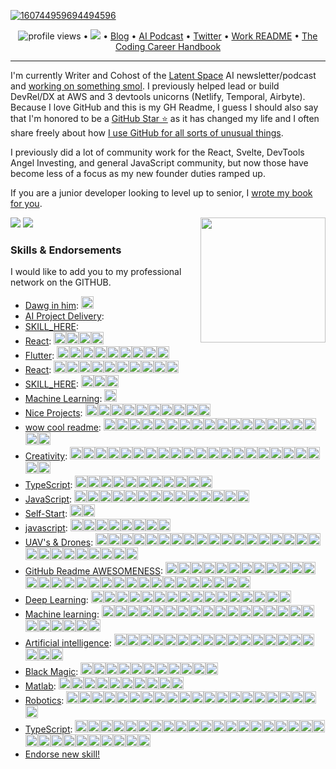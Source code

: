 <!--<h3 align="center">
![image](https://user-images.githubusercontent.com/6764957/87082196-3418a980-c25d-11ea-9987-0d9787d54100.png)
</h3> -->


<!-- Whats up hacker news, i dont give a shit about being a github influencer lmao stop judging me based on literally a bio i typed up in 3 minutes -->


<!-- comment out for now while https://github.com/jstrieb/github-stats/issues/7 is going on -->

[![160744959694494596](https://user-images.githubusercontent.com/6764957/101521273-94ed0f00-39c0-11eb-9721-1fb49097a171.png)](https://github.com/sw-yx?tab=repositories)

<p align="center">
  <img src="https://gpvc.arturio.dev/sw-yx" alt="profile views"> •  
  <a href="https://twitter.com/intent/follow?screen_name=swyx&tw_p=followbutton"><img src="https://img.shields.io/twitter/follow/swyx?label=%40swyx&style=social"></a>  •
  <a href="https://swyx.io">Blog</a> •
  <a href="https://latent.space">AI Podcast</a> •
  <a href="https://twitter.com/intent/follow?screen_name=swyx&tw_p=followbutton">Twitter</a> •
  <a href="https://github.com/sw-yx/README">Work README</a> •
  <a href="https://learninpublic.org/?from=GH%20README">The Coding Career Handbook</a>
</p>

---


I'm currently Writer and Cohost of the [Latent Space](https://latent.space/) AI newsletter/podcast and [working on something smol](https://smol.ai/). I previously helped lead or build DevRel/DX at AWS and 3 devtools unicorns (Netlify, Temporal, Airbyte). Because I love GitHub and this is my GH Readme, I guess I should also say that I'm honored to be a [GitHub Star ⭐](https://stars.github.com/) as it has changed my life and I often share freely about how [I use GitHub for all sorts of unusual things](https://www.google.com/search?q=swyx+how+i+use+github).

I previously did a lot of community work for the React, Svelte, DevTools Angel Investing, and general JavaScript community, but now those have become less of a focus as my new founder duties ramped up.

If you are a junior developer looking to level up to senior, I <a href="https://learninpublic.org/?from=GH%20README">wrote my book for you</a>.

<a href="https://myoctocat.dev/@sw-yx/octocat">
  <img align="right" src="https://user-images.githubusercontent.com/6764957/101532175-1cda1580-39cf-11eb-92fc-8466f97122fc.png" width=200 />
</a>

<!-- 

- See my [full about page here](http://swyx.io/about) as well as [featured writing](https://www.swyx.io/#featured-writing).
- 👯 I am on the [Career Chats](https://careerchats.transistor.fm/), [Svelte Radio](https://www.svelteradio.com/), and [Swyx Mixtape](http://swyx.transistor.fm/) podcasts.
- 💬 Ask me about [Svelte](https://www.swyx.io/svelte-why/) and [React](https://www.youtube.com/watch?v=KJP1E-Y-xyo) and [Temporal](https://temporal.io) and [Airbyte](https://airbyte.io)!
- 📫 How to reach me: `swyx at hey dot com`
- 😄 Pronouns: he/him
- ⚡ Fun fact: I was once [detained in Cuba](https://dev.to/swyx/the-ux-of-proving-our-humanity-to-machines-nf#aside-my-time-as-a-cuban-detainee) on suspicion of being a spy

-->

![](https://github.com/sw-yx/sw-yx/blob/master/generated/overview.svg)
![](https://github.com/sw-yx/sw-yx/blob/master/generated/languages.svg)


<!--START_SECTION:endorsements-->
  ### Skills & Endorsements
  
  I would like to add you to my professional network on the GITHUB.

  <ul>
  <li><a href="https://github.com/swyxio/swyxio/issues/52">Dawg in him</a>: <img src=https://avatars.githubusercontent.com/u/8742021?u=389d403ecf207e93e39af9c8b43828854655f1a7&v=4&s=20 height=20 /></li>
<li><a href="https://github.com/swyxio/swyxio/issues/51">AI Project Delivery</a>: </li>
<li><a href="https://github.com/swyxio/swyxio/issues/50">SKILL_HERE</a>: </li>
<li><a href="https://github.com/swyxio/swyxio/issues/49">React</a>: <img src=https://avatars.githubusercontent.com/u/46057471?u=4d1bf69d7c338cd909764162dc3354c354f91bed&v=4&s=20 height=20 /><img src=https://avatars.githubusercontent.com/u/2555503?u=d8b410189cf5cb0698858ef6d64bbdd03f0473ef&v=4&s=20 height=20 /><img src=https://avatars.githubusercontent.com/u/46792207?u=3a6ff7bb5471781d3081218ff6ffcef48d2ef955&v=4&s=20 height=20 /><img src=https://avatars.githubusercontent.com/u/6303786?u=daafe664c0f2af5b6ea6bfa72271d0e351c97b2f&v=4&s=20 height=20 /></li>
<li><a href="https://github.com/swyxio/swyxio/issues/48">Flutter</a>: <img src=https://avatars.githubusercontent.com/u/15138747?u=77b91bf625688dffe218d01082ecf91e43801cd1&v=4&s=20 height=20 /><img src=https://avatars.githubusercontent.com/u/3353385?u=2ae27e396879f4b43730416370997ad7208c9745&v=4&s=20 height=20 /><img src=https://avatars.githubusercontent.com/u/37607224?u=a6dbee4f04ab3071d2f5b19160bc359d6cd62f8a&v=4&s=20 height=20 /><img src=https://avatars.githubusercontent.com/u/52480636?u=23b94f0b6dcea7cacab69bdbd11beddc8e84264e&v=4&s=20 height=20 /><img src=https://avatars.githubusercontent.com/u/76885050?v=4&s=20 height=20 /><img src=https://avatars.githubusercontent.com/u/30106022?u=62f235fb32a91460d03550357b538610a42fb1d5&v=4&s=20 height=20 /><img src=https://avatars.githubusercontent.com/u/79903756?u=560ba2a5067ea4c4553e355fe34791b359f4a5b8&v=4&s=20 height=20 /><img src=https://avatars.githubusercontent.com/u/47685150?u=9841362367533afbfa4f12c72d59ff8760e1b804&v=4&s=20 height=20 /><img src=https://avatars.githubusercontent.com/u/63846399?v=4&s=20 height=20 /></li>
<li><a href="https://github.com/swyxio/swyxio/issues/46">React</a>: <img src=https://avatars.githubusercontent.com/u/56319778?u=7e7129c86cb0839d5ec764b19fd9687d7149868d&v=4&s=20 height=20 /><img src=https://avatars.githubusercontent.com/u/121201452?u=a9061e82483debf32d56f6fa1d8852e6a0151f48&v=4&s=20 height=20 /><img src=https://avatars.githubusercontent.com/u/78602031?u=40555416e32672ed73e9eaa5637c52ebb3f5ade0&v=4&s=20 height=20 /><img src=https://avatars.githubusercontent.com/u/57211233?u=9e41850fd1bed137d15a9ad25205914ed0f663bd&v=4&s=20 height=20 /><img src=https://avatars.githubusercontent.com/u/4616064?u=dc4532608d264458a1a6179a24c99a983b66f2c2&v=4&s=20 height=20 /><img src=https://avatars.githubusercontent.com/u/95548013?u=a9f02e9359f5e61e5665622b62d7b48dcc703d47&v=4&s=20 height=20 /><img src=https://avatars.githubusercontent.com/u/5029660?u=a284778cc7a3cb286780137638f6d2fd0f77f231&v=4&s=20 height=20 /><img src=https://avatars.githubusercontent.com/u/46057471?u=4d1bf69d7c338cd909764162dc3354c354f91bed&v=4&s=20 height=20 /><img src=https://avatars.githubusercontent.com/u/18576811?u=cab60f106fee85b56525bc558367423e02cdb7f1&v=4&s=20 height=20 /><img src=https://avatars.githubusercontent.com/u/52394293?u=4f927a2ece6b640bf34a3441f6605c1c77d680fc&v=4&s=20 height=20 /></li>
<li><a href="https://github.com/swyxio/swyxio/issues/45">SKILL_HERE</a>: <img src=https://avatars.githubusercontent.com/u/56319778?u=7e7129c86cb0839d5ec764b19fd9687d7149868d&v=4&s=20 height=20 /><img src=https://avatars.githubusercontent.com/u/121201452?u=a9061e82483debf32d56f6fa1d8852e6a0151f48&v=4&s=20 height=20 /><img src=https://avatars.githubusercontent.com/u/610638?u=313cc0baf1e4028063b5c6c594b6823dbb45dd71&v=4&s=20 height=20 /></li>
<li><a href="https://github.com/swyxio/swyxio/issues/44">Machine Learning</a>: <img src=https://avatars.githubusercontent.com/u/56319778?u=7e7129c86cb0839d5ec764b19fd9687d7149868d&v=4&s=20 height=20 /></li>
<li><a href="https://github.com/swyxio/swyxio/issues/43">Nice Projects</a>: <img src=https://avatars.githubusercontent.com/u/86871991?u=e53a03ec7552d32e0f01d62f51758855d615f70d&v=4&s=20 height=20 /><img src=https://avatars.githubusercontent.com/u/74574275?u=b66164e6e8bb2ebb6510484d2ae31ad605e216af&v=4&s=20 height=20 /><img src=https://avatars.githubusercontent.com/u/60849894?u=f2a97d60934ec79d2eba41ada9592f5be433bf68&v=4&s=20 height=20 /><img src=https://avatars.githubusercontent.com/u/26383905?u=41b5f265617d49c435eef4fe09f0fe5e1e03f80b&v=4&s=20 height=20 /><img src=https://avatars.githubusercontent.com/u/9533646?u=a8a94a46f050b279c6853dc9d220beaf60ffd997&v=4&s=20 height=20 /><img src=https://avatars.githubusercontent.com/u/66274903?u=25b3729858874b8bb6a1c5b63570ca1778d913d0&v=4&s=20 height=20 /><img src=https://avatars.githubusercontent.com/u/95628792?u=0892008915626e959ebfee29c3199f9e128d2ff4&v=4&s=20 height=20 /><img src=https://avatars.githubusercontent.com/u/79057640?u=da15edc20e96275a463bb9736a22e9a4eaf876e1&v=4&s=20 height=20 /><img src=https://avatars.githubusercontent.com/u/16997807?u=dd0550e291d4450e5e60f215e535ae42b35043a4&v=4&s=20 height=20 /><img src=https://avatars.githubusercontent.com/u/70442338?u=beb1f1295293ecd690ef5e0828e4eb225439cfe7&v=4&s=20 height=20 /></li>
<li><a href="https://github.com/swyxio/swyxio/issues/41">wow cool readme</a>: <img src=https://avatars.githubusercontent.com/u/67929847?u=8f496a9425b6fb1cd4e717eda5754f5e1ff00d99&v=4&s=20 height=20 /><img src=https://avatars.githubusercontent.com/u/6764957?u=97ad815028595b73b06ee4b0510e66bbe391228d&v=4&s=20 height=20 /><img src=https://avatars.githubusercontent.com/u/8036315?u=edeada0c9164e7b7399f2c9cd74dbb53fcbc62f3&v=4&s=20 height=20 /><img src=https://avatars.githubusercontent.com/u/33608116?v=4&s=20 height=20 /><img src=https://avatars.githubusercontent.com/u/7691110?u=f50895c9c7d4e27e10a10bb41daf739d346ef420&v=4&s=20 height=20 /><img src=https://avatars.githubusercontent.com/u/25782070?u=52456d1dc05f44339fc7ac38e6a12416145f948e&v=4&s=20 height=20 /><img src=https://avatars.githubusercontent.com/u/59306143?u=554f4f17ff1fe3da319641bba270051fd587f7bd&v=4&s=20 height=20 /><img src=https://avatars.githubusercontent.com/u/90595158?u=85d527d9fe622ef8be5be506f346f677176292d9&v=4&s=20 height=20 /><img src=https://avatars.githubusercontent.com/u/89905833?u=2c2d5a336726310c6dbf60b36167100e7179df84&v=4&s=20 height=20 /><img src=https://avatars.githubusercontent.com/u/7946748?u=195c6b7c89cc3493a3624888efbd9b1f74871f06&v=4&s=20 height=20 /><img src=https://avatars.githubusercontent.com/u/4616064?u=dc4532608d264458a1a6179a24c99a983b66f2c2&v=4&s=20 height=20 /><img src=https://avatars.githubusercontent.com/u/3819724?u=a7af35d70c4644c95d3d72ca2ae475f6e599a50e&v=4&s=20 height=20 /><img src=https://avatars.githubusercontent.com/u/59414243?u=0ae16f81f3dcb9f6268390d602f36104acae8d10&v=4&s=20 height=20 /><img src=https://avatars.githubusercontent.com/u/93786592?u=f86ff0e8d0289562c2bfd4df1f2f317e163daea6&v=4&s=20 height=20 /><img src=https://avatars.githubusercontent.com/u/33098072?u=c03aeac26b217a8016c296d1b9c7f447b5743bbc&v=4&s=20 height=20 /><img src=https://avatars.githubusercontent.com/u/142387029?u=0a9ee23ffa612efd43a616fd86f58c5ca2f3607e&v=4&s=20 height=20 /><img src=https://avatars.githubusercontent.com/u/89846654?u=6f2a9ff8d9bff559bd0d112182a3c38881684b3d&v=4&s=20 height=20 /><img src=https://avatars.githubusercontent.com/u/35992057?u=0127beb8fbdedd25bacaf682efc6aadb045ed93b&v=4&s=20 height=20 /><img src=https://avatars.githubusercontent.com/u/122175234?u=8ee171e255a9a75b392bddda917fc69ec6dccaec&v=4&s=20 height=20 /></li>
<li><a href="https://github.com/swyxio/swyxio/issues/40">Creativity</a>: <img src=https://avatars.githubusercontent.com/u/5083214?v=4&s=20 height=20 /><img src=https://avatars.githubusercontent.com/u/1330573?v=4&s=20 height=20 /><img src=https://avatars.githubusercontent.com/u/79557780?u=0bc2a2a4208f6e25bfccb0c5745f439a45d92885&v=4&s=20 height=20 /><img src=https://avatars.githubusercontent.com/u/43346471?u=2770cba6837af9eb0f38ad43a610fc6f042d5b14&v=4&s=20 height=20 /><img src=https://avatars.githubusercontent.com/u/84139744?u=5023e48fa680d47f5e9bc7c3f3f63627b360e83e&v=4&s=20 height=20 /><img src=https://avatars.githubusercontent.com/u/43886029?v=4&s=20 height=20 /><img src=https://avatars.githubusercontent.com/u/43886029?v=4&s=20 height=20 /><img src=https://avatars.githubusercontent.com/u/43886029?v=4&s=20 height=20 /><img src=https://avatars.githubusercontent.com/u/43886029?v=4&s=20 height=20 /><img src=https://avatars.githubusercontent.com/u/43886029?v=4&s=20 height=20 /><img src=https://avatars.githubusercontent.com/u/43886029?v=4&s=20 height=20 /><img src=https://avatars.githubusercontent.com/u/305414?u=52e76017aea2a5942f042c098e8ce56f50034073&v=4&s=20 height=20 /><img src=https://avatars.githubusercontent.com/u/4337705?u=b042eccb9c76e19b82d115419ee7b44557ab65ef&v=4&s=20 height=20 /><img src=https://avatars.githubusercontent.com/u/42885087?u=6cfe2461f65e78b0457a4ddc0df647714653d6dd&v=4&s=20 height=20 /><img src=https://avatars.githubusercontent.com/u/6334512?u=e73f39bbd3754d53805d43180e2f9cb87c7a78ff&v=4&s=20 height=20 /><img src=https://avatars.githubusercontent.com/u/89905833?u=2c2d5a336726310c6dbf60b36167100e7179df84&v=4&s=20 height=20 /><img src=https://avatars.githubusercontent.com/u/125072926?u=5c680a5b54dd182f729c6f2fda2b206375211224&v=4&s=20 height=20 /><img src=https://avatars.githubusercontent.com/u/46008593?u=5c5dbfd810e5175afc8d4a3f7d11bc873b700fd8&v=4&s=20 height=20 /><img src=https://avatars.githubusercontent.com/u/46008593?u=5c5dbfd810e5175afc8d4a3f7d11bc873b700fd8&v=4&s=20 height=20 /><img src=https://avatars.githubusercontent.com/u/46008593?u=5c5dbfd810e5175afc8d4a3f7d11bc873b700fd8&v=4&s=20 height=20 /><img src=https://avatars.githubusercontent.com/u/46008593?u=5c5dbfd810e5175afc8d4a3f7d11bc873b700fd8&v=4&s=20 height=20 /><img src=https://avatars.githubusercontent.com/u/46008593?u=5c5dbfd810e5175afc8d4a3f7d11bc873b700fd8&v=4&s=20 height=20 /></li>
<li><a href="https://github.com/swyxio/swyxio/issues/39">TypeScript</a>: <img src=https://avatars.githubusercontent.com/u/1310895?u=aa5492101d2ba04c0c5a2fd6274e18e74edcc21e&v=4&s=20 height=20 /><img src=https://avatars.githubusercontent.com/u/32578695?u=b24833215bfec0b78db629381a73d599a94e07e1&v=4&s=20 height=20 /><img src=https://avatars.githubusercontent.com/u/39828165?u=e0c1cc28dc7156a3d6714beb9d6732e143f253ff&v=4&s=20 height=20 /><img src=https://avatars.githubusercontent.com/u/84139744?u=5023e48fa680d47f5e9bc7c3f3f63627b360e83e&v=4&s=20 height=20 /><img src=https://avatars.githubusercontent.com/u/60979926?u=f755d6694e7d9a730debe35e1f8f3c474dfeb091&v=4&s=20 height=20 /><img src=https://avatars.githubusercontent.com/u/7358912?u=6b354a068b3f5b69ce366ae119ed74566fdf0d61&v=4&s=20 height=20 /><img src=https://avatars.githubusercontent.com/u/102946270?u=8f26c9c5e51e3407accdad98fd6631ba8cdb89e9&v=4&s=20 height=20 /><img src=https://avatars.githubusercontent.com/u/7151485?u=0c604d6c03d8de56403af45dd4c365a97a405966&v=4&s=20 height=20 /><img src=https://avatars.githubusercontent.com/u/26205666?v=4&s=20 height=20 /><img src=https://avatars.githubusercontent.com/u/76874341?u=185e06c1b9fb7de95a60708b44abc1d52d0b3d1e&v=4&s=20 height=20 /><img src=https://avatars.githubusercontent.com/u/40840079?u=cb0332edd5a71ee5918e616649e29ca4a1d721ad&v=4&s=20 height=20 /></li>
<li><a href="https://github.com/swyxio/swyxio/issues/38">JavaScript</a>: <img src=https://avatars.githubusercontent.com/u/91498093?v=4&s=20 height=20 /><img src=https://avatars.githubusercontent.com/u/23583726?u=d9aa829afdaf165d3b94a1c0151c3421d4eb2dc2&v=4&s=20 height=20 /><img src=https://avatars.githubusercontent.com/u/1310895?u=aa5492101d2ba04c0c5a2fd6274e18e74edcc21e&v=4&s=20 height=20 /><img src=https://avatars.githubusercontent.com/u/5083214?v=4&s=20 height=20 /><img src=https://avatars.githubusercontent.com/u/32578695?u=b24833215bfec0b78db629381a73d599a94e07e1&v=4&s=20 height=20 /><img src=https://avatars.githubusercontent.com/u/87615572?u=9663c624ce9880000604a9cfc697e2da251ce4fd&v=4&s=20 height=20 /><img src=https://avatars.githubusercontent.com/u/67929847?u=8f496a9425b6fb1cd4e717eda5754f5e1ff00d99&v=4&s=20 height=20 /><img src=https://avatars.githubusercontent.com/u/68931378?u=b4faaf1cfde3007c698e8d474244bdd6c4affcfb&v=4&s=20 height=20 /><img src=https://avatars.githubusercontent.com/u/45036724?u=9e742256a5a6f3845b300cbb5f4a2cb5ec9e89f7&v=4&s=20 height=20 /><img src=https://avatars.githubusercontent.com/u/56319778?u=7e7129c86cb0839d5ec764b19fd9687d7149868d&v=4&s=20 height=20 /><img src=https://avatars.githubusercontent.com/u/121201452?u=a9061e82483debf32d56f6fa1d8852e6a0151f48&v=4&s=20 height=20 /><img src=https://avatars.githubusercontent.com/u/76874341?u=185e06c1b9fb7de95a60708b44abc1d52d0b3d1e&v=4&s=20 height=20 /><img src=https://avatars.githubusercontent.com/u/4616064?u=dc4532608d264458a1a6179a24c99a983b66f2c2&v=4&s=20 height=20 /><img src=https://avatars.githubusercontent.com/u/89846654?u=6f2a9ff8d9bff559bd0d112182a3c38881684b3d&v=4&s=20 height=20 /></li>
<li><a href="https://github.com/swyxio/swyxio/issues/37">Self-Start</a>: <img src=https://avatars.githubusercontent.com/u/33608116?v=4&s=20 height=20 /><img src=https://avatars.githubusercontent.com/u/55244578?u=831cd3baad933d63e83e3bbcc88d707104603e1f&v=4&s=20 height=20 /></li>
<li><a href="https://github.com/swyxio/swyxio/issues/35">javascript</a>: <img src=https://avatars.githubusercontent.com/u/53054099?u=cb5b0c881e0c9f7c7aa00da0a6b5bed62da4618e&v=4&s=20 height=20 /><img src=https://avatars.githubusercontent.com/u/28717686?u=c97508d48cf3018b46e6cb94cdbc0ad2fb7ad0a7&v=4&s=20 height=20 /><img src=https://avatars.githubusercontent.com/u/67929847?u=8f496a9425b6fb1cd4e717eda5754f5e1ff00d99&v=4&s=20 height=20 /><img src=https://avatars.githubusercontent.com/u/64121292?u=3c3a11cacc6ba56261efe34daec7c4a9bf14f511&v=4&s=20 height=20 /><img src=https://avatars.githubusercontent.com/u/67689090?u=1750e828e5c2af149332172ea540f82fafbe0b84&v=4&s=20 height=20 /><img src=https://avatars.githubusercontent.com/u/76874341?u=185e06c1b9fb7de95a60708b44abc1d52d0b3d1e&v=4&s=20 height=20 /><img src=https://avatars.githubusercontent.com/u/4126?u=22619cea9e5c2872c345b909ea5adbe47e3be2f8&v=4&s=20 height=20 /><img src=https://avatars.githubusercontent.com/u/115037887?u=b9b15d0dea0aa005daa3cc05ac08213412c2f055&v=4&s=20 height=20 /></li>
<li><a href="https://github.com/swyxio/swyxio/issues/31">UAV's & Drones</a>: <img src=https://avatars.githubusercontent.com/u/22770735?u=c7c8d8e372a0633ff094874c59beb2f98813624f&v=4&s=20 height=20 /><img src=https://avatars.githubusercontent.com/u/22770735?u=c7c8d8e372a0633ff094874c59beb2f98813624f&v=4&s=20 height=20 /><img src=https://avatars.githubusercontent.com/u/22770735?u=c7c8d8e372a0633ff094874c59beb2f98813624f&v=4&s=20 height=20 /><img src=https://avatars.githubusercontent.com/u/22770735?u=c7c8d8e372a0633ff094874c59beb2f98813624f&v=4&s=20 height=20 /><img src=https://avatars.githubusercontent.com/u/22770735?u=c7c8d8e372a0633ff094874c59beb2f98813624f&v=4&s=20 height=20 /><img src=https://avatars.githubusercontent.com/u/6764957?u=97ad815028595b73b06ee4b0510e66bbe391228d&v=4&s=20 height=20 /><img src=https://avatars.githubusercontent.com/u/6764957?u=97ad815028595b73b06ee4b0510e66bbe391228d&v=4&s=20 height=20 /><img src=https://avatars.githubusercontent.com/u/6764957?u=97ad815028595b73b06ee4b0510e66bbe391228d&v=4&s=20 height=20 /><img src=https://avatars.githubusercontent.com/u/6764957?u=97ad815028595b73b06ee4b0510e66bbe391228d&v=4&s=20 height=20 /><img src=https://avatars.githubusercontent.com/u/45873074?u=ac9451546e661f5d056009660f3add62c3ce4cce&v=4&s=20 height=20 /><img src=https://avatars.githubusercontent.com/u/1821843?u=952269ab4d4097250184e548156b2f6bfa155fef&v=4&s=20 height=20 /><img src=https://avatars.githubusercontent.com/u/17146297?u=9988f948739c58a7241a2be7cac6a7b71a84d46a&v=4&s=20 height=20 /><img src=https://avatars.githubusercontent.com/u/9255144?v=4&s=20 height=20 /><img src=https://avatars.githubusercontent.com/u/13825491?u=c106497434a149e0893ae9c5d65e60c26b79e1f6&v=4&s=20 height=20 /><img src=https://avatars.githubusercontent.com/u/13825491?u=c106497434a149e0893ae9c5d65e60c26b79e1f6&v=4&s=20 height=20 /><img src=https://avatars.githubusercontent.com/u/13825491?u=c106497434a149e0893ae9c5d65e60c26b79e1f6&v=4&s=20 height=20 /><img src=https://avatars.githubusercontent.com/u/13825491?u=c106497434a149e0893ae9c5d65e60c26b79e1f6&v=4&s=20 height=20 /><img src=https://avatars.githubusercontent.com/u/13825491?u=c106497434a149e0893ae9c5d65e60c26b79e1f6&v=4&s=20 height=20 /><img src=https://avatars.githubusercontent.com/u/63612469?u=5f9f4fb4be3e9ee74a915f3ac444ccf6e012065d&v=4&s=20 height=20 /><img src=https://avatars.githubusercontent.com/u/24532173?u=6cfb20acbd119402aa682dd7fa1cb06d4a71108e&v=4&s=20 height=20 /><img src=https://avatars.githubusercontent.com/u/24532173?u=6cfb20acbd119402aa682dd7fa1cb06d4a71108e&v=4&s=20 height=20 /><img src=https://avatars.githubusercontent.com/u/22521752?u=cd24a224f593bdbb91476733d06d482b490c9a91&v=4&s=20 height=20 /><img src=https://avatars.githubusercontent.com/u/20268029?u=25245f1707aff33d27a6bc8c77e8ccb61f707019&v=4&s=20 height=20 /><img src=https://avatars.githubusercontent.com/u/29643818?u=b178fc4b9790f239c7808700bdc445402f6c6c43&v=4&s=20 height=20 /><img src=https://avatars.githubusercontent.com/u/74777205?u=d392c79f770d441eea5e6a5ec0c24d7b742bccf2&v=4&s=20 height=20 /><img src=https://avatars.githubusercontent.com/u/45768834?u=fc693cfe254f8d8357bcd058abec9fef0698bbab&v=4&s=20 height=20 /><img src=https://avatars.githubusercontent.com/u/114366633?u=90d8ed06c3c3bdcf1c1c12703a3471d036efd0ab&v=4&s=20 height=20 /></li>
<li><a href="https://github.com/swyxio/swyxio/issues/30">GitHub Readme AWESOMENESS</a>: <img src=https://avatars.githubusercontent.com/u/6764957?u=97ad815028595b73b06ee4b0510e66bbe391228d&v=4&s=20 height=20 /><img src=https://avatars.githubusercontent.com/u/22770735?u=c7c8d8e372a0633ff094874c59beb2f98813624f&v=4&s=20 height=20 /><img src=https://avatars.githubusercontent.com/u/22770735?u=c7c8d8e372a0633ff094874c59beb2f98813624f&v=4&s=20 height=20 /><img src=https://avatars.githubusercontent.com/u/32144761?u=1b36ec9ad2443a0028c077de00ea9bd66194c4df&v=4&s=20 height=20 /><img src=https://avatars.githubusercontent.com/u/53856673?u=4c018a6e95cef577bf7931e55aae06960a413731&v=4&s=20 height=20 /><img src=https://avatars.githubusercontent.com/u/53856673?u=4c018a6e95cef577bf7931e55aae06960a413731&v=4&s=20 height=20 /><img src=https://avatars.githubusercontent.com/u/9262982?u=7b586df27b8f3a5bbbe209ec1603896511a09a6d&v=4&s=20 height=20 /><img src=https://avatars.githubusercontent.com/u/10362927?u=2bd634d77cfe59ddf012d192335efb626618efae&v=4&s=20 height=20 /><img src=https://avatars.githubusercontent.com/u/55826377?u=f1400288e13b60d46bed563dc588f5ac77811770&v=4&s=20 height=20 /><img src=https://avatars.githubusercontent.com/u/37914951?v=4&s=20 height=20 /><img src=https://avatars.githubusercontent.com/u/53332372?u=cf632f71e5bdf984e829774c4d8815774e419bcb&v=4&s=20 height=20 /><img src=https://avatars.githubusercontent.com/u/3372598?u=2b679c93e9be315f5c993d30e325a15a9df7a78c&v=4&s=20 height=20 /><img src=https://avatars.githubusercontent.com/u/10752998?u=aa0b6f7b2a78363ae670726d173ee7e5b01db02b&v=4&s=20 height=20 /><img src=https://avatars.githubusercontent.com/u/4885581?u=ba1575aa1284f907aa1e803299ac6bd0021770ad&v=4&s=20 height=20 /><img src=https://avatars.githubusercontent.com/u/8954760?u=4911da5488912b8ae761e514d1c2b1691805867e&v=4&s=20 height=20 /><img src=https://avatars.githubusercontent.com/u/757637?u=7f38517508d28aa252496b336b8f8e4bec6a1324&v=4&s=20 height=20 /><img src=https://avatars.githubusercontent.com/u/757637?u=7f38517508d28aa252496b336b8f8e4bec6a1324&v=4&s=20 height=20 /><img src=https://avatars.githubusercontent.com/u/30655552?u=a535d6488fa6137c79b60f68a3bad5d0fdc48acd&v=4&s=20 height=20 /><img src=https://avatars.githubusercontent.com/u/30655552?u=a535d6488fa6137c79b60f68a3bad5d0fdc48acd&v=4&s=20 height=20 /><img src=https://avatars.githubusercontent.com/u/30655552?u=a535d6488fa6137c79b60f68a3bad5d0fdc48acd&v=4&s=20 height=20 /><img src=https://avatars.githubusercontent.com/u/64195887?u=08512e728686c8de77dc6788a4d9465fc1f8cf7a&v=4&s=20 height=20 /><img src=https://avatars.githubusercontent.com/u/56654391?u=6bc489e9598e7a5bbab0ef81c7f93797a22e6598&v=4&s=20 height=20 /><img src=https://avatars.githubusercontent.com/u/56654391?u=6bc489e9598e7a5bbab0ef81c7f93797a22e6598&v=4&s=20 height=20 /><img src=https://avatars.githubusercontent.com/u/6951100?u=d1219532a4e544f59a9fd017eb83787d9ea9032e&v=4&s=20 height=20 /><img src=https://avatars.githubusercontent.com/u/9534435?u=8f15b273710048c58cdbff8256c2732fcac13aa0&v=4&s=20 height=20 /><img src=https://avatars.githubusercontent.com/u/42054?v=4&s=20 height=20 /><img src=https://avatars.githubusercontent.com/u/53054099?u=cb5b0c881e0c9f7c7aa00da0a6b5bed62da4618e&v=4&s=20 height=20 /><img src=https://avatars.githubusercontent.com/u/61582763?u=016894455dd1669c3a0fceff1c049cb66f50b4b0&v=4&s=20 height=20 /><img src=https://avatars.githubusercontent.com/u/21218732?u=474999473ae5475bac18f53b8cb7d6625e40a784&v=4&s=20 height=20 /><img src=https://avatars.githubusercontent.com/u/12748310?u=ce6194bfc22e839cb78862500f337465378e45aa&v=4&s=20 height=20 /></li>
<li><a href="https://github.com/swyxio/swyxio/issues/29">Deep Learning</a>: <img src=https://avatars.githubusercontent.com/u/22770735?u=c7c8d8e372a0633ff094874c59beb2f98813624f&v=4&s=20 height=20 /><img src=https://avatars.githubusercontent.com/u/8433587?u=4143853cdd52d732534e82e9232cfda0591b9876&v=4&s=20 height=20 /><img src=https://avatars.githubusercontent.com/u/45448731?u=41932a2901b4137f495f7c58b34641d07a8a6a6d&v=4&s=20 height=20 /><img src=https://avatars.githubusercontent.com/u/53856673?u=4c018a6e95cef577bf7931e55aae06960a413731&v=4&s=20 height=20 /><img src=https://avatars.githubusercontent.com/u/41854373?u=7f033c40ec8c97a9a24462f5d1fcb844c02c4fb7&v=4&s=20 height=20 /><img src=https://avatars.githubusercontent.com/u/80008111?v=4&s=20 height=20 /><img src=https://avatars.githubusercontent.com/u/234708?u=b5aa0cca1b3134278a8a2ab99ff1ff8b405ebffd&v=4&s=20 height=20 /><img src=https://avatars.githubusercontent.com/u/39828165?u=e0c1cc28dc7156a3d6714beb9d6732e143f253ff&v=4&s=20 height=20 /><img src=https://avatars.githubusercontent.com/u/43346471?u=2770cba6837af9eb0f38ad43a610fc6f042d5b14&v=4&s=20 height=20 /><img src=https://avatars.githubusercontent.com/u/43346471?u=2770cba6837af9eb0f38ad43a610fc6f042d5b14&v=4&s=20 height=20 /><img src=https://avatars.githubusercontent.com/u/41567741?v=4&s=20 height=20 /><img src=https://avatars.githubusercontent.com/u/66274903?u=25b3729858874b8bb6a1c5b63570ca1778d913d0&v=4&s=20 height=20 /><img src=https://avatars.githubusercontent.com/u/66274903?u=25b3729858874b8bb6a1c5b63570ca1778d913d0&v=4&s=20 height=20 /><img src=https://avatars.githubusercontent.com/u/16799596?u=f17e5a721a8df0f014f63195d997121d5726a0e4&v=4&s=20 height=20 /><img src=https://avatars.githubusercontent.com/u/39147312?u=26e01ef8d7a4acb2deed4fc8d425e5d323ffa533&v=4&s=20 height=20 /><img src=https://avatars.githubusercontent.com/u/46008593?u=5c5dbfd810e5175afc8d4a3f7d11bc873b700fd8&v=4&s=20 height=20 /></li>
<li><a href="https://github.com/swyxio/swyxio/issues/28">Machine learning</a>: <img src=https://avatars.githubusercontent.com/u/22770735?u=c7c8d8e372a0633ff094874c59beb2f98813624f&v=4&s=20 height=20 /><img src=https://avatars.githubusercontent.com/u/45448731?u=41932a2901b4137f495f7c58b34641d07a8a6a6d&v=4&s=20 height=20 /><img src=https://avatars.githubusercontent.com/u/1821843?u=952269ab4d4097250184e548156b2f6bfa155fef&v=4&s=20 height=20 /><img src=https://avatars.githubusercontent.com/u/1821843?u=952269ab4d4097250184e548156b2f6bfa155fef&v=4&s=20 height=20 /><img src=https://avatars.githubusercontent.com/u/13770026?v=4&s=20 height=20 /><img src=https://avatars.githubusercontent.com/u/41854373?u=7f033c40ec8c97a9a24462f5d1fcb844c02c4fb7&v=4&s=20 height=20 /><img src=https://avatars.githubusercontent.com/u/40211374?u=5932b3a47a26a39ecfcc42aee2d2324b07f4ea31&v=4&s=20 height=20 /><img src=https://avatars.githubusercontent.com/u/30091032?u=9f74b87873af3748a0d26bf347d41b01a432faf3&v=4&s=20 height=20 /><img src=https://avatars.githubusercontent.com/u/30049719?u=6546780d5ce058e2ccec7452a27c8ec470c0df24&v=4&s=20 height=20 /><img src=https://avatars.githubusercontent.com/u/63991775?u=651da5ee5b91fd076bc275f035ee2c8cf4ece9f8&v=4&s=20 height=20 /><img src=https://avatars.githubusercontent.com/u/3012884?u=828dc3a8f9743043038d99015e5211e5db7ddbe4&v=4&s=20 height=20 /><img src=https://avatars.githubusercontent.com/u/40907383?v=4&s=20 height=20 /><img src=https://avatars.githubusercontent.com/u/91498093?v=4&s=20 height=20 /><img src=https://avatars.githubusercontent.com/u/91498093?v=4&s=20 height=20 /><img src=https://avatars.githubusercontent.com/u/32029746?u=3a2cb47897925f2cc514eec702833189794adeca&v=4&s=20 height=20 /><img src=https://avatars.githubusercontent.com/u/36468758?u=7257a3b183702a47a9e46cc977bbc967cb71e4cb&v=4&s=20 height=20 /><img src=https://avatars.githubusercontent.com/u/85258259?v=4&s=20 height=20 /><img src=https://avatars.githubusercontent.com/u/85258259?v=4&s=20 height=20 /><img src=https://avatars.githubusercontent.com/u/91501317?u=06d26d23ea56782c6e908cb26db25c93ef64b48f&v=4&s=20 height=20 /><img src=https://avatars.githubusercontent.com/u/30334776?u=f5fcc58e9ebbc29e8cf0f37501fc0a160d881572&v=4&s=20 height=20 /><img src=https://avatars.githubusercontent.com/u/16799596?u=f17e5a721a8df0f014f63195d997121d5726a0e4&v=4&s=20 height=20 /><img src=https://avatars.githubusercontent.com/u/39147312?u=26e01ef8d7a4acb2deed4fc8d425e5d323ffa533&v=4&s=20 height=20 /><img src=https://avatars.githubusercontent.com/u/60138973?u=ff3cf1263e1850e709f42ec7cd3a3233cf012478&v=4&s=20 height=20 /></li>
<li><a href="https://github.com/swyxio/swyxio/issues/27">Artificial intelligence</a>: <img src=https://avatars.githubusercontent.com/u/22770735?u=c7c8d8e372a0633ff094874c59beb2f98813624f&v=4&s=20 height=20 /><img src=https://avatars.githubusercontent.com/u/22770735?u=c7c8d8e372a0633ff094874c59beb2f98813624f&v=4&s=20 height=20 /><img src=https://avatars.githubusercontent.com/u/22770735?u=c7c8d8e372a0633ff094874c59beb2f98813624f&v=4&s=20 height=20 /><img src=https://avatars.githubusercontent.com/u/23400213?u=da0a678d3bd73318503139fc918c97683d71bd62&v=4&s=20 height=20 /><img src=https://avatars.githubusercontent.com/u/54620499?u=9a2a717291170f6e14d74f9e288a72a6ca00e3f8&v=4&s=20 height=20 /><img src=https://avatars.githubusercontent.com/u/22521752?u=cd24a224f593bdbb91476733d06d482b490c9a91&v=4&s=20 height=20 /><img src=https://avatars.githubusercontent.com/u/59825547?u=969e5e12c9fc3d3a46cf84f02a621d8acbab765c&v=4&s=20 height=20 /><img src=https://avatars.githubusercontent.com/u/59825547?u=969e5e12c9fc3d3a46cf84f02a621d8acbab765c&v=4&s=20 height=20 /><img src=https://avatars.githubusercontent.com/u/43346471?u=2770cba6837af9eb0f38ad43a610fc6f042d5b14&v=4&s=20 height=20 /><img src=https://avatars.githubusercontent.com/u/43346471?u=2770cba6837af9eb0f38ad43a610fc6f042d5b14&v=4&s=20 height=20 /><img src=https://avatars.githubusercontent.com/u/43346471?u=2770cba6837af9eb0f38ad43a610fc6f042d5b14&v=4&s=20 height=20 /><img src=https://avatars.githubusercontent.com/u/43346471?u=2770cba6837af9eb0f38ad43a610fc6f042d5b14&v=4&s=20 height=20 /><img src=https://avatars.githubusercontent.com/u/99458905?u=376614cc902d6861afab7eabe4ce6a62dabf4a7a&v=4&s=20 height=20 /><img src=https://avatars.githubusercontent.com/u/42870671?u=182182f689d1779bb24a2e49ed684d71175c4598&v=4&s=20 height=20 /><img src=https://avatars.githubusercontent.com/u/4616064?u=dc4532608d264458a1a6179a24c99a983b66f2c2&v=4&s=20 height=20 /><img src=https://avatars.githubusercontent.com/u/79279299?u=9101a8442d224970cc4eda5af3b85af55221e444&v=4&s=20 height=20 /><img src=https://avatars.githubusercontent.com/u/14087448?u=1bda4a477c2914b301776798e0e782eafe51042b&v=4&s=20 height=20 /><img src=https://avatars.githubusercontent.com/u/125940119?u=809d6c50e2bf9f85517d212ff62654a970ca0303&v=4&s=20 height=20 /><img src=https://avatars.githubusercontent.com/u/5244783?u=a994d923a9768cf94df8f4a3acede734f57b7b88&v=4&s=20 height=20 /></li>
<li><a href="https://github.com/swyxio/swyxio/issues/26">Black Magic</a>: <img src=https://avatars.githubusercontent.com/u/6764957?u=97ad815028595b73b06ee4b0510e66bbe391228d&v=4&s=20 height=20 /><img src=https://avatars.githubusercontent.com/u/22770735?u=c7c8d8e372a0633ff094874c59beb2f98813624f&v=4&s=20 height=20 /><img src=https://avatars.githubusercontent.com/u/8545105?u=03da7160c9e9b251b757096e13d6e4af60b88cdd&v=4&s=20 height=20 /><img src=https://avatars.githubusercontent.com/u/2707569?u=89c42eafaca543bb9f9027c8ba2b47b944737419&v=4&s=20 height=20 /><img src=https://avatars.githubusercontent.com/u/61903527?u=19be29c2be1d1c064f5d9e96519c04d5eb14fde7&v=4&s=20 height=20 /><img src=https://avatars.githubusercontent.com/u/30049719?u=6546780d5ce058e2ccec7452a27c8ec470c0df24&v=4&s=20 height=20 /><img src=https://avatars.githubusercontent.com/u/6558157?u=563b5ddccfb0acb1d53c5fd2b9565b8a6e7805ba&v=4&s=20 height=20 /><img src=https://avatars.githubusercontent.com/u/43346471?u=2770cba6837af9eb0f38ad43a610fc6f042d5b14&v=4&s=20 height=20 /><img src=https://avatars.githubusercontent.com/u/43346471?u=2770cba6837af9eb0f38ad43a610fc6f042d5b14&v=4&s=20 height=20 /><img src=https://avatars.githubusercontent.com/u/3605555?v=4&s=20 height=20 /><img src=https://avatars.githubusercontent.com/u/103178752?u=d868b6cb6118d339c685ebba1134b2b24eb3c10b&v=4&s=20 height=20 /></li>
<li><a href="https://github.com/swyxio/swyxio/issues/25">Matlab</a>: <img src=https://avatars.githubusercontent.com/u/6764957?u=97ad815028595b73b06ee4b0510e66bbe391228d&v=4&s=20 height=20 /><img src=https://avatars.githubusercontent.com/u/8890878?u=98688657615ca3b9bad6a7045b81f7a7ee8cacbf&v=4&s=20 height=20 /><img src=https://avatars.githubusercontent.com/u/53856673?u=4c018a6e95cef577bf7931e55aae06960a413731&v=4&s=20 height=20 /><img src=https://avatars.githubusercontent.com/u/22770735?u=c7c8d8e372a0633ff094874c59beb2f98813624f&v=4&s=20 height=20 /><img src=https://avatars.githubusercontent.com/u/22770735?u=c7c8d8e372a0633ff094874c59beb2f98813624f&v=4&s=20 height=20 /><img src=https://avatars.githubusercontent.com/u/22770735?u=c7c8d8e372a0633ff094874c59beb2f98813624f&v=4&s=20 height=20 /><img src=https://avatars.githubusercontent.com/u/25190979?u=34b149495978c97602db83917b65bbcae1c4340a&v=4&s=20 height=20 /><img src=https://avatars.githubusercontent.com/u/25190979?u=34b149495978c97602db83917b65bbcae1c4340a&v=4&s=20 height=20 /><img src=https://avatars.githubusercontent.com/u/25190979?u=34b149495978c97602db83917b65bbcae1c4340a&v=4&s=20 height=20 /><img src=https://avatars.githubusercontent.com/u/50242721?u=178e2390cd122af394f5a87c14cbf7061847c93c&v=4&s=20 height=20 /></li>
<li><a href="https://github.com/swyxio/swyxio/issues/21">Robotics</a>: <img src=https://avatars.githubusercontent.com/u/6764957?u=97ad815028595b73b06ee4b0510e66bbe391228d&v=4&s=20 height=20 /><img src=https://avatars.githubusercontent.com/u/22770735?u=c7c8d8e372a0633ff094874c59beb2f98813624f&v=4&s=20 height=20 /><img src=https://avatars.githubusercontent.com/u/22770735?u=c7c8d8e372a0633ff094874c59beb2f98813624f&v=4&s=20 height=20 /><img src=https://avatars.githubusercontent.com/u/22770735?u=c7c8d8e372a0633ff094874c59beb2f98813624f&v=4&s=20 height=20 /><img src=https://avatars.githubusercontent.com/u/22770735?u=c7c8d8e372a0633ff094874c59beb2f98813624f&v=4&s=20 height=20 /><img src=https://avatars.githubusercontent.com/u/1670421?u=353ff864b8ab7ee262471ca87e36a5ea488ca839&v=4&s=20 height=20 /><img src=https://avatars.githubusercontent.com/u/1670421?u=353ff864b8ab7ee262471ca87e36a5ea488ca839&v=4&s=20 height=20 /><img src=https://avatars.githubusercontent.com/u/1670421?u=353ff864b8ab7ee262471ca87e36a5ea488ca839&v=4&s=20 height=20 /><img src=https://avatars.githubusercontent.com/u/1670421?u=353ff864b8ab7ee262471ca87e36a5ea488ca839&v=4&s=20 height=20 /><img src=https://avatars.githubusercontent.com/u/1670421?u=353ff864b8ab7ee262471ca87e36a5ea488ca839&v=4&s=20 height=20 /><img src=https://avatars.githubusercontent.com/u/1670421?u=353ff864b8ab7ee262471ca87e36a5ea488ca839&v=4&s=20 height=20 /><img src=https://avatars.githubusercontent.com/u/30226045?u=b07a699dbaccd72c977312e89b4f956ce5cc16cf&v=4&s=20 height=20 /><img src=https://avatars.githubusercontent.com/u/30226045?u=b07a699dbaccd72c977312e89b4f956ce5cc16cf&v=4&s=20 height=20 /><img src=https://avatars.githubusercontent.com/u/30226045?u=b07a699dbaccd72c977312e89b4f956ce5cc16cf&v=4&s=20 height=20 /><img src=https://avatars.githubusercontent.com/u/30226045?u=b07a699dbaccd72c977312e89b4f956ce5cc16cf&v=4&s=20 height=20 /><img src=https://avatars.githubusercontent.com/u/30226045?u=b07a699dbaccd72c977312e89b4f956ce5cc16cf&v=4&s=20 height=20 /><img src=https://avatars.githubusercontent.com/u/13302105?u=6e764c6aa7af9c085a2403b458426c331d83b572&v=4&s=20 height=20 /><img src=https://avatars.githubusercontent.com/u/30655552?u=a535d6488fa6137c79b60f68a3bad5d0fdc48acd&v=4&s=20 height=20 /><img src=https://avatars.githubusercontent.com/u/45559664?u=4e850979dc551d90c42e3c5eff5e1ae6a4b969fe&v=4&s=20 height=20 /><img src=https://avatars.githubusercontent.com/u/73858189?v=4&s=20 height=20 /><img src=https://avatars.githubusercontent.com/u/74574275?u=b66164e6e8bb2ebb6510484d2ae31ad605e216af&v=4&s=20 height=20 /></li>
<li><a href="https://github.com/swyxio/swyxio/issues/14">TypeScript</a>: <img src=https://avatars.githubusercontent.com/u/2502947?u=eb345767686e9b8692c6d76955650a41e6e80cf3&v=4&s=20 height=20 /><img src=https://avatars.githubusercontent.com/u/6764957?u=97ad815028595b73b06ee4b0510e66bbe391228d&v=4&s=20 height=20 /><img src=https://avatars.githubusercontent.com/u/12146882?u=8be2609d5aca31c559290a8ffd1059b92f6752da&v=4&s=20 height=20 /><img src=https://avatars.githubusercontent.com/u/7964257?u=23ec661e88ad0b4273c64b8693f556bbd314dfb5&v=4&s=20 height=20 /><img src=https://avatars.githubusercontent.com/u/293004?v=4&s=20 height=20 /><img src=https://avatars.githubusercontent.com/u/19930241?u=2aef7cbf4a59d361894145c97676391ec46fea4d&v=4&s=20 height=20 /><img src=https://avatars.githubusercontent.com/u/15332326?u=0ee15040eaa9b894bd007cf514d00b6d1bc67d60&v=4&s=20 height=20 /><img src=https://avatars.githubusercontent.com/u/229881?u=58675cc3f9993517e5f29209ccba960d79b719ad&v=4&s=20 height=20 /><img src=https://avatars.githubusercontent.com/u/13134143?u=e758fe929c80f8b446d06043fdb26f204fd4ba35&v=4&s=20 height=20 /><img src=https://avatars.githubusercontent.com/u/948486?u=7847fb2bcb39381a9d56f46e7dec906f707de350&v=4&s=20 height=20 /><img src=https://avatars.githubusercontent.com/u/19372745?u=0a2585be003c01488aa5334abc58646bfeec9c2b&v=4&s=20 height=20 /><img src=https://avatars.githubusercontent.com/u/6223070?u=6a68605722cafb65e9f838c2b3e517e97a4b2797&v=4&s=20 height=20 /><img src=https://avatars.githubusercontent.com/u/29654458?u=8e1474c878cd66ea26fd95030fdc602769d7e877&v=4&s=20 height=20 /><img src=https://avatars.githubusercontent.com/u/53359960?u=aa2d8cc383c43eedc96a1ad55969b909e8de7f47&v=4&s=20 height=20 /><img src=https://avatars.githubusercontent.com/u/13395979?u=4953f7929976b625af6c6799d5b97d832a1ecc8f&v=4&s=20 height=20 /><img src=https://avatars.githubusercontent.com/u/55826377?u=f1400288e13b60d46bed563dc588f5ac77811770&v=4&s=20 height=20 /><img src=https://avatars.githubusercontent.com/u/24648588?u=84d0ad3636c68183c0f53b99705c859c4544973c&v=4&s=20 height=20 /><img src=https://avatars.githubusercontent.com/u/1884376?u=2fe6b74e98256f200339357b26e92f4717a039bf&v=4&s=20 height=20 /><img src=https://avatars.githubusercontent.com/u/9028430?u=302b82006899ab75181a33cb9a791c01b53219cf&v=4&s=20 height=20 /><img src=https://avatars.githubusercontent.com/u/53553083?u=f313910ebb09a36edc3a3b7bdd25fad701150b1d&v=4&s=20 height=20 /><img src=https://avatars.githubusercontent.com/u/4885581?u=ba1575aa1284f907aa1e803299ac6bd0021770ad&v=4&s=20 height=20 /><img src=https://avatars.githubusercontent.com/u/1010525?u=294033082cfecf8ad1645b4290e362583b33094a&v=4&s=20 height=20 /><img src=https://avatars.githubusercontent.com/u/34434656?u=462135b565c5a3ffaf042aa86ddaf1c0993163ee&v=4&s=20 height=20 /><img src=https://avatars.githubusercontent.com/u/32237558?u=ea102781b5de89036f378618e15934d67be13dfb&v=4&s=20 height=20 /><img src=https://avatars.githubusercontent.com/u/234708?u=b5aa0cca1b3134278a8a2ab99ff1ff8b405ebffd&v=4&s=20 height=20 /><img src=https://avatars.githubusercontent.com/u/52872927?u=0a773505c1610b36de7e6f97b2a002ddd824a4ff&v=4&s=20 height=20 /><img src=https://avatars.githubusercontent.com/u/15852818?u=43f4dfe7580cccea39cfac2e38b555652b0a5ef7&v=4&s=20 height=20 /><img src=https://avatars.githubusercontent.com/u/29643818?u=b178fc4b9790f239c7808700bdc445402f6c6c43&v=4&s=20 height=20 /><img src=https://avatars.githubusercontent.com/u/5251461?u=c6e91b362cb21668a9f21f994f5d4698a890db36&v=4&s=20 height=20 /><img src=https://avatars.githubusercontent.com/u/25190979?u=34b149495978c97602db83917b65bbcae1c4340a&v=4&s=20 height=20 /></li>
  <li><a href="https://github.com/sw-yx/sw-yx/issues/new?assignees=&labels=&template=endorsement-template.md&title=Endorse%3A+SKILL_HERE">Endorse new skill!</a></li>
  </ul>
  <!--END_SECTION:endorsements-->

